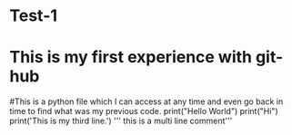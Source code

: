 # Test-1
# This is my first experience with git-hub
#This is a python file which I can access at any time and even go back in time to find what was my previous code.
print("Hello World")
print("Hi")
print('This is my third line.')
''' this is a multi line comment'''
